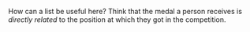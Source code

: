 How can a list be useful here? Think that the medal a person receives is _directly related_ to the position at which they got in the competition. 